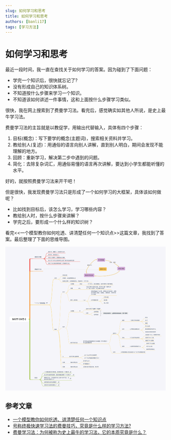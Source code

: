 ```yaml
---
slug: 如何学习和思考
title: 如何学习和思考
authors: [banli17]
tags: [学习方法]
---
```


# 如何学习和思考

最近一段时间，我一直在查找关于如何学习的答案。因为碰到了下面问题：

- 学完一个知识后，很快就忘记了?
- 没有形成自己的知识体系树。
- 不知道按什么步骤来学习一个知识。
- 不知道该如何讲述一件事情，这和上面按什么步骤学习类似。

很快，我在网上搜索到了费曼学习法。看完后，感觉确实如其他人所说，是史上最牛学习法。

费曼学习法的主旨就是以教促学，用输出代替输入，具体有四个步骤：

1. 目标(概念)：写下要学的概念(主题词)，搜索相关资料并学习。
2. 教给别人(复述)：用通俗的语言向别人讲解，直到别人明白，期间会发现不能理解的地方。
3. 回顾：重新学习，解决第二步中遇到的问题。
4. 简化：去除复杂词汇，用通俗易懂的语言再次讲解，要达到小学生都能听懂的水平。

好的，就按照费曼学习法来开干吧！

但是很快，我发现费曼学习法只是形成了一个如何学习的大框架，具体该如何做呢？

- 比如找到目标后，该怎么学习，学习哪些内容？
- 教给别人时，按什么步骤来讲解？
- 学完之后，要形成一个什么样的知识树？

看完<<一个模型教你如何吃透、讲清楚任何一个知识点>>这篇文章，我找到了答案。最后整理了下面的思维导图。

![](./imgs/如何学习和思考.png)


## 参考文章

- [一个模型教你如何吃透、讲清楚任何一个知识点](https://open-hl.toutiao.com/a6995115930959495719/?utm_source=smartisan_llq_api&utm_medium=webview&utm_campaign=open&label=related_news&item_id=6995115930959495719&gy=32be2e06166da2142ed968241af639bd1512f4a31e143df31726abe450d37fcd2cda55c9628e6bd1947fe7a82e2e0237dd04e889f15a2b41128b6172da1240a603b6271454f206447bb3edc14ea8cb77e5dbc87edb5a5a42935f18d3d130335a286c8a28375f78a8071c53b0d1d9cd73a09a588de3accec4ab1a863b1f80476c4a77185713d35244029145180ba704de&crypt=9797&fr=normal&req_id=20210813035638010150098029242B0717&from_gid=6983205630030905863&channel_id=88805669586)
- [号称终极快速学习法的费曼技巧，究竟是什么样的学习方法?](https://www.zhihu.com/question/20576786)
- [费曼学习法：为何被称为史上最牛的学习法，它的本质究竟是什么？](https://zhuanlan.zhihu.com/p/88209825)